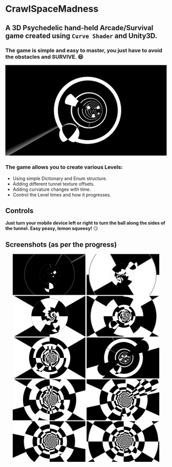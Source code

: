 # CrawlSpaceMadness

## A 3D Psychedelic hand-held Arcade/Survival game created using `Curve Shader` and Unity3D.

### The game is simple and easy to master, you just have to avoid the obstacles and SURVIVE. :laughing:

<img src="/Screenshots/11.png">

### The game allows you to create various Levels:
- Using simple Dictionary and Enum structure.
- Adding different tunnel texture offsets.
- Adding curvature changes with time.
- Control the Level times and how it progresses.

## Controls
**Just turn your mobile device left or right to turn the ball along the sides of the tunnel.**
**Easy peasy, lemon squeesy!** :smirk:

## Screenshots (as per the progress)
<p align="center">
<img src="/Screenshots/0.png" width="45%" height="45%">&nbsp<img src="/Screenshots/1.png" width="45%" height="45%">
<img src="/Screenshots/2.png" width="45%" height="45%">&nbsp<img src="/Screenshots/3.png" width="45%" height="45%">
<img src="/Screenshots/4.png" width="45%" height="45%">&nbsp<img src="/Screenshots/5.png" width="45%" height="45%">
<img src="/Screenshots/7.png" width="45%" height="45%">&nbsp<img src="/Screenshots/8.png" width="45%" height="45%">
<img src="/Screenshots/9.png" width="45%" height="45%">&nbsp<img src="/Screenshots/10.png" width="45%" height="45%">
</p>
